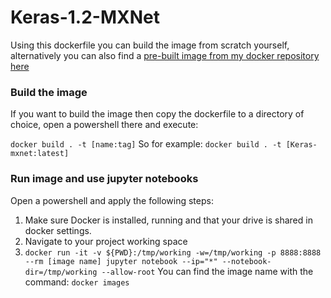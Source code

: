 # Keras-1.2-MXNet
Using this dockerfile you can build the image from scratch yourself, alternatively you can also find a [pre-built image from my docker repository here](https://cloud.docker.com/swarm/rickvm/repository/docker/rickvm/keras-mxnet/general)

### Build the image
If you want to build the image then copy the dockerfile to a directory of choice, open a powershell there and execute:


`docker build . -t [name:tag]`
So for example:
`docker build . -t [Keras-mxnet:latest]`

### Run image and use jupyter notebooks 
Open a powershell and apply the following steps:


1. Make sure Docker is installed, running and that your drive is shared in docker settings.
2. Navigate to your project working space
3. `docker run -it -v ${PWD}:/tmp/working -w=/tmp/working -p 8888:8888 --rm [image name] jupyter notebook
--ip="*" --notebook-dir=/tmp/working --allow-root`
You can find the image name with the command: `docker images`


